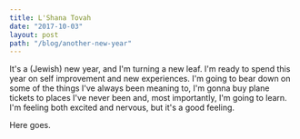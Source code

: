 ```yaml
---
title: L'Shana Tovah
date: "2017-10-03"
layout: post
path: "/blog/another-new-year"
---
```


It's a (Jewish) new year, and I'm turning a new leaf. I'm ready to spend this year on self improvement and new experiences. I'm going to bear down on some of the things I've always been meaning to, I'm gonna buy plane tickets to places I've never been and, most importantly, I'm going to learn. I'm feeling both excited and nervous, but it's a good feeling. 

Here goes.